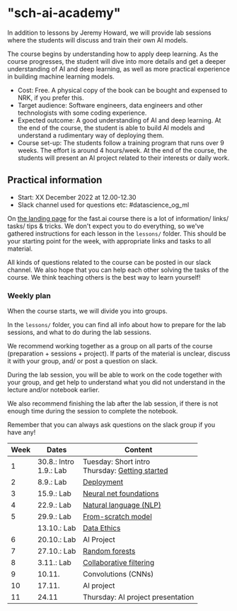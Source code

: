 # "sch-ai-academy"
In addition to lessons by Jeremy Howard, we will provide lab sessions where the students will discuss and train their own AI models.

The course begins by understanding how to apply deep learning. As the course progresses, the student will dive into more details and get a deeper understanding of AI and deep learning, as well as more practical experience in building machine learning models.

- Cost: Free. A physical copy of the book can be bought and expensed to NRK, if you prefer this.
- Target audience: Software engineers, data engineers and other technologists with some coding experience.
- Expected outcome: A good understanding of AI and deep learning. At the end of the course, the student is able to build AI models and understand a rudimentary way of deploying them.
- Course set-up: The students follow a training program that runs over 9 weeks. The effort is around 4 hours/week. At the end of the course, the students will present an AI project related to their interests or daily work.

## Practical information

- Start: XX December 2022 at 12.00-12.30
- Slack channel used for questions etc: #datascience_og_ml


On [the landing page](https://course.fast.ai/) for the fast.ai course there is a lot of information/ links/ tasks/ tips & tricks. We don't expect you to do everything, so we've gathered instructions for each lesson in the `lessons/` folder. This should be your starting point for the week, with appropriate links and tasks to all material. 


All kinds of questions related to the course can be posted in our slack channel. We also hope that you can help each other solving the tasks of the course. We think teaching others is the best way to learn yourself!

### Weekly plan
When the course starts, we will divide you into groups.

In the `lessons/` folder, you can find all info about how to prepare for the lab sessions, and what to do during the lab sessions.

We recommend working together as a group on all parts of the course (preparation + sessions + project). If parts of the material is unclear, discuss it with your group, and/ or post a question on slack.

During the lab session, you will be able to work on the code together with your group, and get help to understand what you did not understand in the lecture and/or notebook earlier.

We also recommend finishing the lab after the lab session, if there is not enough time during the session to complete the notebook.

Remember that you can always ask questions on the slack group if you have any!


<!--- The best way to make big edits of this table is to copy the text into here: https://www.tablesgenerator.com/markdown_tables --->
| Week | Dates                        | Content                                                                                                                                                       |
|------|------------------------------|---------------------------------------------------------------------------------------------------------------------------------------------------------------|
| 1    | 30.8.: Intro    <br>   1.9.: Lab | Tuesday: Short intro   <br>   Thursday:  [Getting started](https://github.com/NegatioN/fastai-course-plan/blob/master/lessons/w1%20-%20Getting%20started.md) |
| 2    | 8.9.: Lab                    | [Deployment](https://github.com/NegatioN/fastai-course-plan/blob/master/lessons/w2%20-%20Production.md)                                                      |
| 3    | 15.9.: Lab                   | [Neural net foundations](https://github.com/NegatioN/fastai-course-plan/blob/master/lessons/w3%20-%20Neural%20net%20foundations.md)                          |
| 4    | 22.9.: Lab                   | [Natural language (NLP)](https://github.com/NegatioN/fastai-course-plan/blob/master/lessons/w4%20-%20NLP.md)                                                 |
| 5    | 29.9.: Lab                   | [From-scratch model](https://github.com/NegatioN/fastai-course-plan/blob/master/lessons/w5%20-%20From-scratch%20model.md)                                    |
|      | 13.10.: Lab                  | [Data Ethics](https://github.com/NegatioN/fastai-course-plan/blob/master/lessons/w6%20-%20Ethics.md)                                                         |
| 6    | 20.10.: Lab                  | AI Project                                                                                                                                                    |
| 7    | 27.10.: Lab                  | [Random forests](https://github.com/NegatioN/fastai-course-plan/blob/master/lessons/w7%20-%20Random%20forests.md)                                            |
| 8    | 3.11.: Lab                   | [Collaborative filtering](https://github.com/NegatioN/fastai-course-plan/blob/master/lessons/w8%20-%20collaborative%20filtering.md)                                                                                                                                       |
| 9    | 10.11.                       | Convolutions (CNNs)                                                                                                                                           |
| 10   | 17.11.                       | AI project                                                                                                                                                    |
| 11   | 24.11                        | Thursday: AI project presentation                                                                                                                             |
